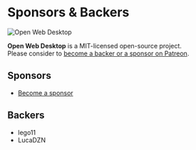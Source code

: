 # Sponsors & Backers

<p>
    <img src="https://i.imgur.com/ATQkKQr.png" alt="Open Web Desktop" />
</p>

**Open Web Desktop** is a MIT-licensed open-source project.  
Please consider to <a href="https://hacklover.net/patreon">become a backer or a sponsor on Patreon</a>.

## Sponsors
- <a href="https://hacklover.net/patreon">Become a sponsor</a>

## Backers
- lego11
- LucaDZN